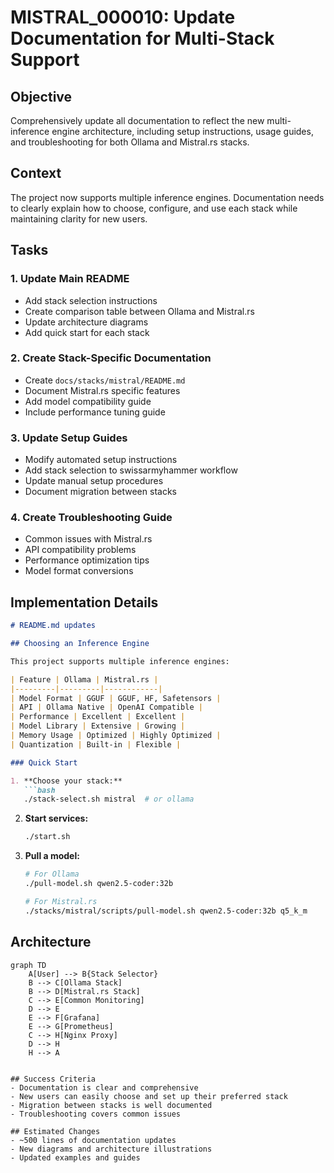 # MISTRAL_000010: Update Documentation for Multi-Stack Support

## Objective
Comprehensively update all documentation to reflect the new multi-inference engine architecture, including setup instructions, usage guides, and troubleshooting for both Ollama and Mistral.rs stacks.

## Context
The project now supports multiple inference engines. Documentation needs to clearly explain how to choose, configure, and use each stack while maintaining clarity for new users.

## Tasks

### 1. Update Main README
- Add stack selection instructions
- Create comparison table between Ollama and Mistral.rs
- Update architecture diagrams
- Add quick start for each stack

### 2. Create Stack-Specific Documentation
- Create `docs/stacks/mistral/README.md`
- Document Mistral.rs specific features
- Add model compatibility guide
- Include performance tuning guide

### 3. Update Setup Guides
- Modify automated setup instructions
- Add stack selection to swissarmyhammer workflow
- Update manual setup procedures
- Document migration between stacks

### 4. Create Troubleshooting Guide
- Common issues with Mistral.rs
- API compatibility problems
- Performance optimization tips
- Model format conversions

## Implementation Details

```markdown
# README.md updates

## Choosing an Inference Engine

This project supports multiple inference engines:

| Feature | Ollama | Mistral.rs |
|---------|---------|------------|
| Model Format | GGUF | GGUF, HF, Safetensors |
| API | Ollama Native | OpenAI Compatible |
| Performance | Excellent | Excellent |
| Model Library | Extensive | Growing |
| Memory Usage | Optimized | Highly Optimized |
| Quantization | Built-in | Flexible |

### Quick Start

1. **Choose your stack:**
   ```bash
   ./stack-select.sh mistral  # or ollama
   ```

2. **Start services:**
   ```bash
   ./start.sh
   ```

3. **Pull a model:**
   ```bash
   # For Ollama
   ./pull-model.sh qwen2.5-coder:32b

   # For Mistral.rs
   ./stacks/mistral/scripts/pull-model.sh qwen2.5-coder:32b q5_k_m
   ```

## Architecture

```mermaid
graph TD
    A[User] --> B{Stack Selector}
    B --> C[Ollama Stack]
    B --> D[Mistral.rs Stack]
    C --> E[Common Monitoring]
    D --> E
    E --> F[Grafana]
    E --> G[Prometheus]
    C --> H[Nginx Proxy]
    D --> H
    H --> A
```
```

## Success Criteria
- Documentation is clear and comprehensive
- New users can easily choose and set up their preferred stack
- Migration between stacks is well documented
- Troubleshooting covers common issues

## Estimated Changes
- ~500 lines of documentation updates
- New diagrams and architecture illustrations
- Updated examples and guides